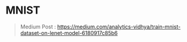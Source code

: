 # MNIST

> Medium Post : https://medium.com/analytics-vidhya/train-mnist-dataset-on-lenet-model-6180917c85b6

